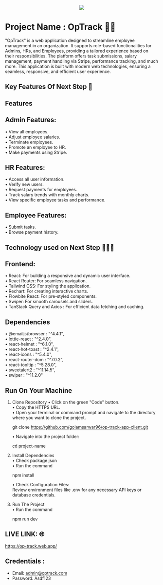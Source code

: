 <div align="center">
  <img src="https://i.ibb.co.com/93GyKRPF/optrackss.png"  />
</div>

# Project Name : OpTrack 🧑‍🚀

"OpTrack" is a web application designed to streamline employee management in an organization. It supports role-based functionalities for Admins, HRs, and Employees, providing a tailored experience based on their responsibilities. The platform offers task submissions, salary management, payment handling via Stripe, performance tracking, and much more. This application is built with modern web technologies, ensuring a seamless, responsive, and efficient user experience.

## Key Features Of Next Step 🎯

## Features

## Admin Features:

• View all employees. <br/>
• Adjust employee salaries. <br/>
• Terminate employees.<br/>
• Promote an employee to HR.<br/>
• Make payments using Stripe.<br/>

## HR Features:

• Access all user information. <br/>
• Verify new users. <br/>
• Request payments for employees. <br/>
• Track salary trends with monthly charts. <br/>
• View specific employee tasks and performance. <br/>

## Employee Features:

• Submit tasks. <br/>
• Browse payment history. <br/>

## Technology used on Next Step 👨🏻‍💻

## Frontend:

• React: For building a responsive and dynamic user interface. <br/>
• React Router: For seamless navigation. <br/>
• Tailwind CSS: For styling the application. <br/>
• Rechart: For creating interactive charts. <br/>
• Flowbite React: For pre-styled components. <br/>
• Swiper: For smooth carousels and sliders. <br/>
• TanStack Query and Axios : For efficient data fetching and caching. <br/>

## Dependencies

• @emailjs/browser : "^4.4.1", <br/>
• lottie-react : "^2.4.0", <br/>
• react-helmet : "^6.1.0", <br/>
• react-hot-toast : "^2.4.1", <br/>
• react-icons : "^5.4.0", <br/>
• react-router-dom : "^7.0.2", <br/>
• react-tooltip : "^5.28.0", <br/>
• sweetalert2 : "^11.14.5", <br/>
• swiper : "^11.2.0" <br/>

## Run On Your Machine

1. Clone Repository
   • Click on the green "Code" button. <br/>
   • Copy the HTTPS URL. <br/>
   • Open your terminal or command prompt and navigate to the directory where you want to clone the project. <br/>

   git clone https://github.com/golamsarwar96/op-track-app-client.git <br/>

   • Navigate into the project folder: <br/>

   cd project-name <br/>

2. Install Dependencies <br/>
   • Check package.json <br/>
   • Run the command <br/>

   npm install <br/>

   • Check Configuration Files: <br/>
   Review environment files like .env for any necessary API keys or database credentials. <br/>

3. Run The Project <br/>
   • Run the command <br/>

   npm run dev <br/>

## LIVE LINK: 🌐

https://op-track.web.app/

## Credentials :

- Email: admin@optrack.com
- Password: Asdf123
